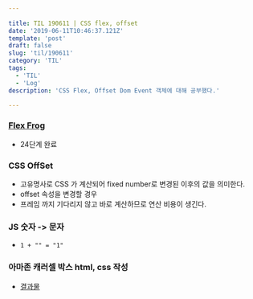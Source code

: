 ```yaml
---
 
title: TIL 190611 | CSS flex, offset
date: '2019-06-11T10:46:37.121Z'
template: 'post'
draft: false
slug: 'til/190611'
category: 'TIL'
tags:
  - 'TIL'
  - 'Log'
description: 'CSS Flex, Offset Dom Event 객체에 대해 공부했다.'

---
```


### [Flex Frog](https://flexboxfroggy.com/) 

- 24단계 완료 

### CSS OffSet

- 고유명사로 CSS 가 계산되어 fixed number로 변경된 이후의 값을 의미한다.
- offset 속성을 변경할 경우 
- 프레임 까지 기다리지 않고 바로 계산하므로 연산 비용이 생긴다.

### JS 숫자 -> 문자

- `1 + "" = "1"`

### 아마존 캐러셀 박스 html, css 작성

- [결과물](https://github.com/P-iknow/codeSquad_FE/tree/master/FE-step23/11-2-Event)